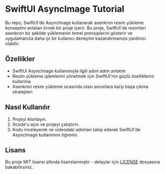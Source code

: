 # SwiftUI AsyncImage Tutorial

Bu repo, SwiftUI'de AsyncImage kullanarak asenkron resim yükleme konseptini anlatan örnek bir proje içerir. Bu proje, SwiftUI'de resimleri asenkron bir şekilde yüklemenin temel prensiplerini gösterir ve uygulamanıza daha iyi bir kullanıcı deneyimi kazandırmanıza yardımcı olabilir.

## Özellikler

- SwiftUI AsyncImage kullanımıyla ilgili adım adım anlatım
- Resim yükleme işlemlerini yönetmek için SwiftUI'nin güçlü özelliklerini kullanma
- Asenkron resim yükleme sırasında olası sorunlara karşı başa çıkma stratejileri

## Nasıl Kullanılır

1. Projeyi klonlayın.
2. Xcode'u açın ve projeyi çalıştırın.
3. Kodu inceleyerek ve videodaki adımları takip ederek SwiftUI'de AsyncImage kullanımını öğrenin.

## Lisans

Bu proje MIT lisansı altında lisanslanmıştır - detaylar için [LICENSE](LICENSE) dosyasına bakabilirsiniz.
